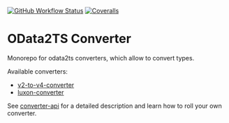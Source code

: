 [![GitHub Workflow Status](https://img.shields.io/github/actions/workflow/status/odata2ts/converter/coverage.yml?branch=main&style=for-the-badge)](https://github.com/odata2ts/converter/actions/workflows/coverage.yml)
[![Coveralls](https://img.shields.io/coveralls/github/odata2ts/converter?style=for-the-badge)](https://coveralls.io/github/odata2ts/converter?branch=main)

# OData2TS Converter

Monorepo for odata2ts converters, which allow to convert types. 

Available converters:
* [v2-to-v4-converter](https://www.npmjs.com/package/@odata2ts/converter-v2-to-v4)
* [luxon-converter](https://www.npmjs.com/package/@odata2ts/converter-luxon)

See [converter-api](https://www.npmjs.com/package/@odata2ts/converter-api) for a detailed description 
and learn how to roll your own converter.

